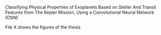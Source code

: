Classifying Physical Properties of Exoplanets Based on Steller And Transit Features from The Kepler Mission, Using a Convolutional Neural Network (CNN)  

<Abstract>
  
 File X shows the figures of the thesis
